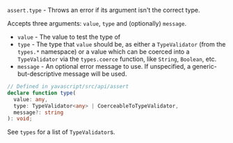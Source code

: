 `assert.type` - Throws an error if its argument isn't the correct type.

Accepts three arguments: `value`, `type` and (optionally) `message`.

- `value` - The value to test the type of
- `type` - The type that `value` should be, as either a `TypeValidator` (from the `types.*` namespace) or a value which can be coerced into a `TypeValidator` via the `types.coerce` function, like `String`, `Boolean`, etc.
- `message` - An optional error message to use. If unspecified, a generic-but-descriptive message will be used.

```ts
// Defined in yavascript/src/api/assert
declare function type(
  value: any,
  type: TypeValidator<any> | CoerceableToTypeValidator,
  message?: string
): void;
```

See `types` for a list of `TypeValidator`s.
